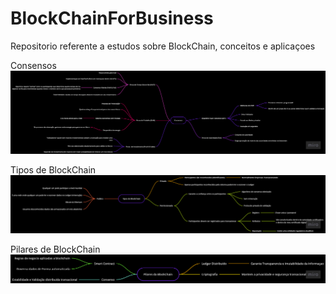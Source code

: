 # BlockChainForBusiness
Repositorio referente a estudos sobre BlockChain, conceitos e aplicaçoes

Consensos
![Tipos de Consensos](https://github.com/marcusdaniel001/BlockChainForBusiness/blob/main/Consensos.png?raw=true)

Tipos de BlockChain
![Tipos de BlockChain](https://github.com/marcusdaniel001/BlockChainForBusiness/blob/main/Tipos%20de%20BlockChain.png?raw=true)

Pilares de BlockChain
![Pilares de BlockChain](https://github.com/marcusdaniel001/BlockChainForBusiness/blob/main/Pilares%20Blockchain.png?raw=true)

